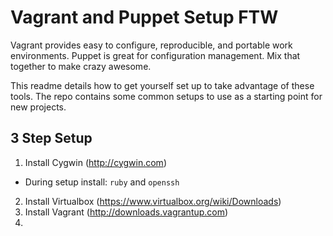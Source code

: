 Vagrant and Puppet Setup FTW
=======
Vagrant provides easy to configure, reproducible, and portable work environments.
Puppet is great for configuration management.
Mix that together to make crazy awesome.

This readme details how to get yourself set up to take advantage of these tools.  The repo contains some common setups to use as a starting point for new projects.

3 Step Setup
-------
1. Install Cygwin (http://cygwin.com)
  * During setup install: <code>ruby</code> and <code>openssh</code>
2. Install Virtualbox (https://www.virtualbox.org/wiki/Downloads)
3. Install Vagrant (http://downloads.vagrantup.com)
4. 
